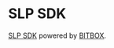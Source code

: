 # SLP SDK

[SLP SDK](https://developer.bitcoin.com/slp) powered by [BITBOX](https://developer.bitcoin.com/bitbox).
